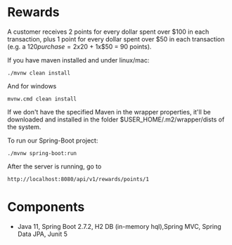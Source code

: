 Rewards
=======

A customer receives 2 points for every dollar spent over $100 in each transaction, plus 1 point for every dollar spent over $50 in each transaction
(e.g. a $120 purchase = 2x$20 + 1x$50 = 90 points).

If you have maven installed and under linux/mac:

    ./mvnw clean install

And for windows

    mvnw.cmd clean install

If we don't have the specified Maven in the wrapper properties, it'll be downloaded and installed in the folder $USER_HOME/.m2/wrapper/dists of the system.

To run our Spring-Boot project:

    ./mvnw spring-boot:run

After the server is running, go to

```
http://localhost:8080/api/v1/rewards/points/1
```

Components
==========
- Java 11, Spring Boot 2.7.2, H2 DB (in-memory hql),Spring MVC, Spring Data JPA, Junit 5
